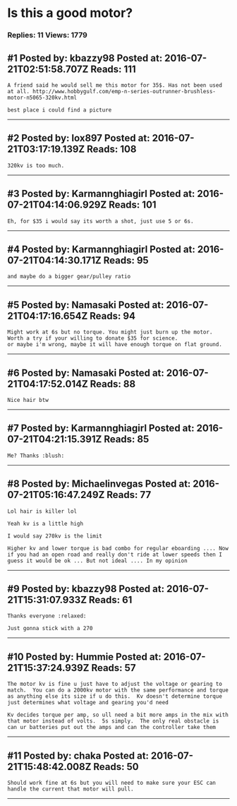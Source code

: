# Is this a good motor?

### Replies: 11 Views: 1779

## \#1 Posted by: kbazzy98 Posted at: 2016-07-21T02:51:58.707Z Reads: 111

```
A friend said he would sell me this motor for 35$. Has not been used at all. http://www.hobbygulf.com/emp-n-series-outrunner-brushless-motor-n5065-320kv.html

best place i could find a picture
```

---
## \#2 Posted by: lox897 Posted at: 2016-07-21T03:17:19.139Z Reads: 108

```
320kv is too much.
```

---
## \#3 Posted by: Karmannghiagirl Posted at: 2016-07-21T04:14:06.929Z Reads: 101

```
Eh, for $35 i would say its worth a shot, just use 5 or 6s.
```

---
## \#4 Posted by: Karmannghiagirl Posted at: 2016-07-21T04:14:30.171Z Reads: 95

```
and maybe do a bigger gear/pulley ratio
```

---
## \#5 Posted by: Namasaki Posted at: 2016-07-21T04:17:16.654Z Reads: 94

```
Might work at 6s but no torque. You might just burn up the motor.
Worth a try if your willing to donate $35 for science.
or maybe i'm wrong, maybe it will have enough torque on flat ground.
```

---
## \#6 Posted by: Namasaki Posted at: 2016-07-21T04:17:52.014Z Reads: 88

```
Nice hair btw
```

---
## \#7 Posted by: Karmannghiagirl Posted at: 2016-07-21T04:21:15.391Z Reads: 85

```
Me? Thanks :blush:
```

---
## \#8 Posted by: Michaelinvegas Posted at: 2016-07-21T05:16:47.249Z Reads: 77

```
Lol hair is killer lol

Yeah kv is a little high

I would say 270kv is the limit

Higher kv and lower torque is bad combo for regular eboarding .... Now if you had an open road and really don't ride at lower speeds then I guess it would be ok ... But not ideal .... In my opinion
```

---
## \#9 Posted by: kbazzy98 Posted at: 2016-07-21T15:31:07.933Z Reads: 61

```
Thanks everyone :relaxed:

Just gonna stick with a 270
```

---
## \#10 Posted by: Hummie Posted at: 2016-07-21T15:37:24.939Z Reads: 57

```
The motor kv is fine u just have to adjust the voltage or gearing to match.  You can do a 2000kv motor with the same performance and torque as anything else its size if u do this.  Kv doesn't determine torque just determines what voltage and gearing you'd need

Kv decides torque per amp, so ull need a bit more amps in the mix with that motor instead of volts.  5s simply.  The only real obstacle is can ur batteries put out the amps and can the controller take them
```

---
## \#11 Posted by: chaka Posted at: 2016-07-21T15:48:42.008Z Reads: 50

```
Should work fine at 6s but you will need to make sure your ESC can handle the current that motor will pull.
```

---
